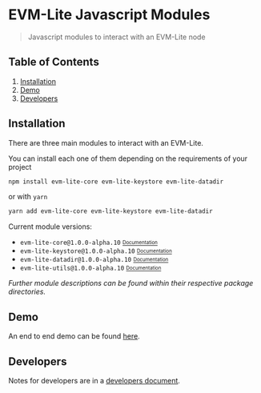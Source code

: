 # EVM-Lite Javascript Modules

> Javascript modules to interact with an EVM-Lite node

## Table of Contents

1. [Installation](#installation)
2. [Demo](#Demo)
3. [Developers](#developers)

## Installation

There are three main modules to interact with an EVM-Lite.

You can install each one of them depending on the requirements of your project

```bash
npm install evm-lite-core evm-lite-keystore evm-lite-datadir
```

or with `yarn`

```bash
yarn add evm-lite-core evm-lite-keystore evm-lite-datadir
```

Current module versions:

-   `evm-lite-core@1.0.0-alpha.10` [<sub><sup>Documentation</sup></sub>](packages/core/README.md)
-   `evm-lite-keystore@1.0.0-alpha.10` [<sub><sup>Documentation</sup></sub>](packages/keystore/README.md)
-   `evm-lite-datadir@1.0.0-alpha.10` [<sub><sup>Documentation</sup></sub>](packages/datadir/README.md)
-   `evm-lite-utils@1.0.0-alpha.10` [<sub><sup>Documentation</sup></sub>](packages/utils/README.md)

_Further module descriptions can be found within their respective package directories._

## Demo

An end to end demo can be found [here](demo/README.md).

## Developers

Notes for developers are in a [developers document](docs/developers.md).
